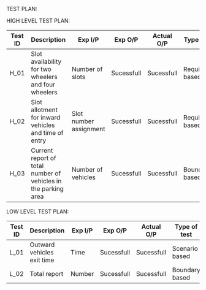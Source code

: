 TEST PLAN:

HIGH LEVEL TEST PLAN:

| Test ID    | Description                                                       | Exp I/P               | Exp O/P     |Actual O/P | Type of test     |
|---------   |---------------------------                                        |-----------            |------------ |---------- | -------------    |
|   H_01     | Slot availability for two wheelers and four wheelers              |Number of slots        |Sucessfull   |Sucessfull |Requirement based |
|   H_02     | Slot allotment for inward vehicles and time of entry              |Slot number assignment |Sucessfull   |Sucessfull |Requirement based |
|   H_03     | Current report of total number of vehicles in the parking area    |Number of vehicles     |Sucessfull   |Sucessfull |Boundary based    |






LOW LEVEL TEST PLAN:




| Test ID    | Description                   | Exp I/P     | Exp O/P     |Actual O/P | Type of test  |
|---------   |---------------------------    |-----------  |------------ |---------- | ------------- |
|   L_01     |Outward vehicles exit time     |    Time     |Sucessfull   |Sucessfull |Scenario based |
|   L_02     |   Total report                |   Number    |Sucessfull   |Sucessfull |Boundary based |

